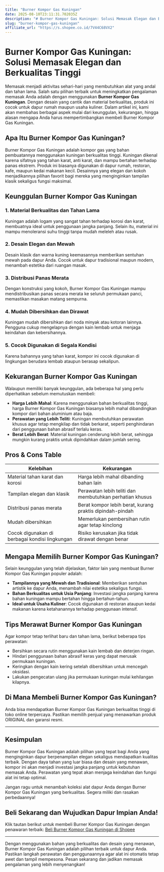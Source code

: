 ```yaml
---
title: "Burner Kompor Gas Kuningan"
date: 2025-08-10T23:11:31.702035Z
description: "# Burner Kompor Gas Kuningan: Solusi Memasak Elegan dan Berkualitas Tinggi..."
slug: "burner-kompor-gas-kuningan"
affiliate_url: "https://s.shopee.co.id/7V44C68VX2"
---
```

# Burner Kompor Gas Kuningan: Solusi Memasak Elegan dan Berkualitas Tinggi

Memasak menjadi aktivitas sehari-hari yang membutuhkan alat yang andal dan tahan lama. Salah satu pilihan terbaik untuk meningkatkan pengalaman memasak Anda adalah dengan menggunakan **Burner Kompor Gas Kuningan**. Dengan desain yang cantik dan material berkualitas, produk ini cocok untuk dapur rumah maupun usaha kuliner. Dalam artikel ini, kami akan membahas berbagai aspek mulai dari keunggulan, kekurangan, hingga alasan mengapa Anda harus mempertimbangkan membeli Burner Kompor Gas Kuningan.

## Apa Itu Burner Kompor Gas Kuningan?

Burner Kompor Gas Kuningan adalah kompor gas yang bahan pembuatannya menggunakan kuningan berkualitas tinggi. Kuningan dikenal karena sifatnya yang tahan karat, anti karat, dan mampu bertahan terhadap panas ekstrem. Produk ini biasanya digunakan di dapur rumah, restoran, kafe, maupun kedai makanan kecil. Desainnya yang elegan dan kokoh menjadikannya pilihan favorit bagi mereka yang menginginkan tampilan klasik sekaligus fungsi maksimal.

## Keunggulan Burner Kompor Gas Kuningan

### 1. Material Berkualitas dan Tahan Lama
Kuningan adalah logam yang sangat tahan terhadap korosi dan karat, membuatnya ideal untuk penggunaan jangka panjang. Selain itu, material ini mampu menoleransi suhu tinggi tanpa mudah meleleh atau rusak.

### 2. Desain Elegan dan Mewah
Desain klasik dan warna kuning keemasannya memberikan sentuhan mewah pada dapur Anda. Cocok untuk dapur tradisional maupun modern, menambah estetika dari ruangan masak.

### 3. Distribusi Panas Merata
Dengan konstruksi yang kokoh, Burner Kompor Gas Kuningan mampu mendistribusikan panas secara merata ke seluruh permukaan panci, memastikan masakan matang sempurna.

### 4. Mudah Dibersihkan dan Dirawat
Kuningan mudah dibersihkan dari noda minyak atau kotoran lainnya. Pengguna cukup mengelapnya dengan kain lembab untuk menjaga keindahan dan kebersihannya.

### 5. Cocok Digunakan di Segala Kondisi
Karena bahannya yang tahan karat, kompor ini cocok digunakan di lingkungan berudara lembab ataupun berasap sekalipun.

## Kekurangan Burner Kompor Gas Kuningan

Walaupun memiliki banyak keunggulan, ada beberapa hal yang perlu diperhatikan sebelum memutuskan membeli:

- **Harga Lebih Mahal**: Karena menggunakan bahan berkualitas tinggi, harga Burner Kompor Gas Kuningan biasanya lebih mahal dibandingkan kompor dari bahan aluminium atau baja.
- **Perawatan yang Lebih Teliti**: Kuningan membutuhkan perawatan khusus agar tetap mengkilap dan tidak berkarat, seperti penghindaran dari penggunaan bahan abrasif terlalu keras.
- **Berat Lebih Berat**: Material kuningan cenderung lebih berat, sehingga mungkin kurang praktis untuk dipindahkan dalam jumlah sering.

## Pros & Cons Table

| Kelebihan                                    | Kekurangan                                        |
|----------------------------------------------|--------------------------------------------------|
| Material tahan karat dan korosi            | Harga lebih mahal dibanding bahan lain        |
| Tampilan elegan dan klasik                  | Perawatan lebih teliti dan membutuhkan perhatian khusus |
| Distribusi panas merata                     | Berat kompor lebih berat, kurang praktis dipindah-pindah |
| Mudah dibersihkan                          | Memerlukan pembersihan rutin agar tetap kinclong |
| Cocok digunakan di berbagai kondisi lingkungan | Risiko kerusakan jika tidak dirawat dengan benar |

## Mengapa Memilih Burner Kompor Gas Kuningan?

Selain keunggulan yang telah dijelaskan, faktor lain yang membuat Burner Kompor Gas Kuningan populer adalah:

- **Tampilannya yang Mewah dan Tradisional**: Memberikan sentuhan artistik ke dapur Anda, menambah nilai estetika sekaligus fungsi.
- **Bahan Berkualitas untuk Usia Panjang**: Investasi jangka panjang karena bahan kuningan mampu bertahan hingga bertahun-tahun.
- **Ideal untuk Usaha Kuliner**: Cocok digunakan di restoran ataupun kedai makanan karena ketahanannya terhadap penggunaan intensif.

## Tips Merawat Burner Kompor Gas Kuningan

Agar kompor tetap terlihat baru dan tahan lama, berikut beberapa tips perawatan:

- Bersihkan secara rutin menggunakan kain lembab dan deterjen ringan.
- Hindari penggunaan bahan abrasif keras yang dapat merusak permukaan kuningan.
- Keringkan dengan kain kering setelah dibersihkan untuk mencegah oksidasi.
- Lakukan pengecatan ulang jika permukaan kuningan mulai kehilangan kilapnya.

## Di Mana Membeli Burner Kompor Gas Kuningan?

Anda bisa mendapatkan Burner Kompor Gas Kuningan berkualitas tinggi di toko online terpercaya. Pastikan memilih penjual yang menawarkan produk ORIGINAL dan garansi resmi.

---

## Kesimpulan

Burner Kompor Gas Kuningan adalah pilihan yang tepat bagi Anda yang menginginkan dapur berpenampilan elegan sekaligus mendapatkan kualitas terbaik. Dengan daya tahan yang luar biasa dan desain yang menawan, kompor ini akan menjadi investasi jangka panjang untuk kebutuhan memasak Anda. Perawatan yang tepat akan menjaga keindahan dan fungsi alat ini tetap optimal.

Jangan ragu untuk menambah koleksi alat dapur Anda dengan Burner Kompor Gas Kuningan yang berkualitas. Segera miliki dan rasakan perbedaannya!

## Beli Sekarang dan Wujudkan Dapur Impian Anda!

Klik tautan berikut untuk membeli Burner Kompor Gas Kuningan dengan penawaran terbaik: [Beli Burner Kompor Gas Kuningan di Shopee](https://s.shopee.co.id/7V44C68VX2) 

---

Dengan menggunakan bahan yang berkualitas dan desain yang menawan, Burner Kompor Gas Kuningan adalah pilihan terbaik untuk dapur Anda. Pastikan langkah perawatan dan penggunaannya agar alat ini otomatis tetap awet dan tampil mempesona. Pesan sekarang dan jadikan memasak pengalaman yang lebih menyenangkan!